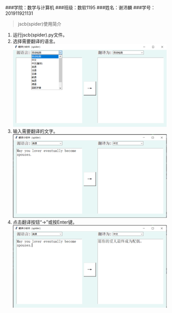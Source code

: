 ###学院：数学与计算机
###班级：数软1195
###姓名：谢沛麟
###学号：201911921131
> jscb(spider)使用简介
1. 运行jscb(spider).py文件。  
2. 选择需要翻译的语言。  
![示例0](img/示例0.png)
3. 输入需要翻译的文字。  
![示例1](img/示例1.png)
4. 点击翻译按钮“→”或按Enter键。  
![示例2](img/示例2.png)